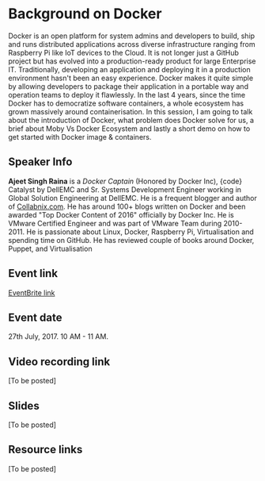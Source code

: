 # Background on Docker

Docker is an open platform for system admins and developers to build, ship and runs distributed applications across diverse infrastructure ranging from Raspberry Pi like IoT devices to the Cloud. It is not longer just a GitHub project but has evolved into a production-ready product for large Enterprise IT. Traditionally, developing an application and deploying it in a production environment hasn't been an easy experience. Docker makes it quite simple by allowing developers to package their application in a portable way and operation teams to deploy it flawlessly. In the last 4 years, since the time Docker has to democratize software containers, a whole ecosystem has grown massively around containerisation. In this session, I am going to talk about the introduction of Docker, what problem does Docker solve for us, a brief about Moby Vs Docker Ecosystem and lastly a short demo on how to get started with Docker image & containers.


## Speaker Info

**Ajeet Singh Raina** is a *Docker Captain* (Honored by Docker Inc), {code} Catalyst by DellEMC and Sr. Systems Development Engineer working in Global Solution Engineering at DellEMC. He is a frequent blogger and author of [Collabnix.com](http://www.collabnix.com). He has around 100+ blogs written on Docker and been awarded "Top Docker Content of 2016" officially by Docker Inc. He is VMware Certified Engineer and was part of VMware Team during 2010-2011. He is passionate about Linux, Docker, Raspberry Pi, Virtualisation and spending time on GitHub. He has reviewed couple of books around Docker, Puppet, and Virtualisation

## Event link
[EventBrite link](https://indiaopsugintrotodocker.eventbrite.com)

## Event date
27th July, 2017. 10 AM - 11 AM.

## Video recording link
[To be posted]

## Slides
[To be posted]

## Resource links
[To be posted]